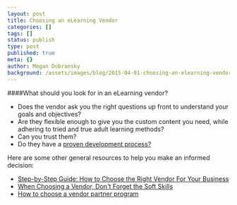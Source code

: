 ```yaml
---
layout: post
title: Choosing an eLearning Vendor
categories: []
tags: []
status: publish
type: post
published: true
meta: {}
author: Megan Dobransky
background: /assets/images/blog/2015-04-01-choosing-an-elearning-vendor.jpg
---
```

####What should you look for in an eLearning vendor?

* Does the vendor ask you the right questions up front to understand your goals and objectives?
* Are they flexible enough to give you the custom content you need, while adhering to tried and true adult learning methods?
* Can you trust them? 
* Do they have a
[proven development process?](http://edgepointlearning.com/blog/2013/11/14/whats-the-key-to-creating-a-successful-elearning-project)

Here are some other general resources to help you make an informed decision:

* [Step-by-Step Guide: How to Choose the Right Vendor For Your Business](http://huff.to/1csb3oR)
* [When Choosing a Vendor, Don't Forget the Soft Skills](http://bit.ly/1csbrnb)
* [How to choose a vendor partner program](http://searchitchannel.techtarget.com/feature/How-to-choose-a-vendor-partner-program)
